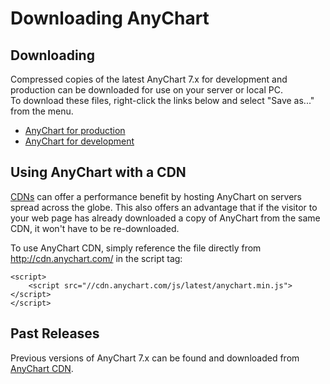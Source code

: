 # Downloading AnyChart
  
## Downloading

Compressed copies of the latest AnyChart 7.x for development and production can be downloaded for use on your server or local PC.  
To download these files, right-click the links below and select "Save as..." from the menu.
  
* <a href="http://cdn.anychart.com/js/latest/anychart.min.js">AnyChart for production</a>
* <a href="http://cdn.anychart.com/js/latest/anychart.dev.min.js">AnyChart for development</a>

## Using AnyChart with a CDN

<a href="http://en.wikipedia.org/wiki/Content\_delivery\_network" target="_blank">CDNs</a> can offer a performance benefit by hosting AnyChart on servers spread across the globe. This also offers an advantage that if the visitor to your web page has already downloaded a copy of AnyChart from the same CDN, it won't have to be re-downloaded.  
  
To use AnyChart CDN, simply reference the file directly from http://cdn.anychart.com/ in the script tag:

```
<script>
    <script src="//cdn.anychart.com/js/latest/anychart.min.js"></script>
</script>
```

## Past Releases
Previous versions of AnyChart 7.x can be found and downloaded from <a href="http://cdn.anychart.com/" target="_blank">AnyChart CDN</a>.
